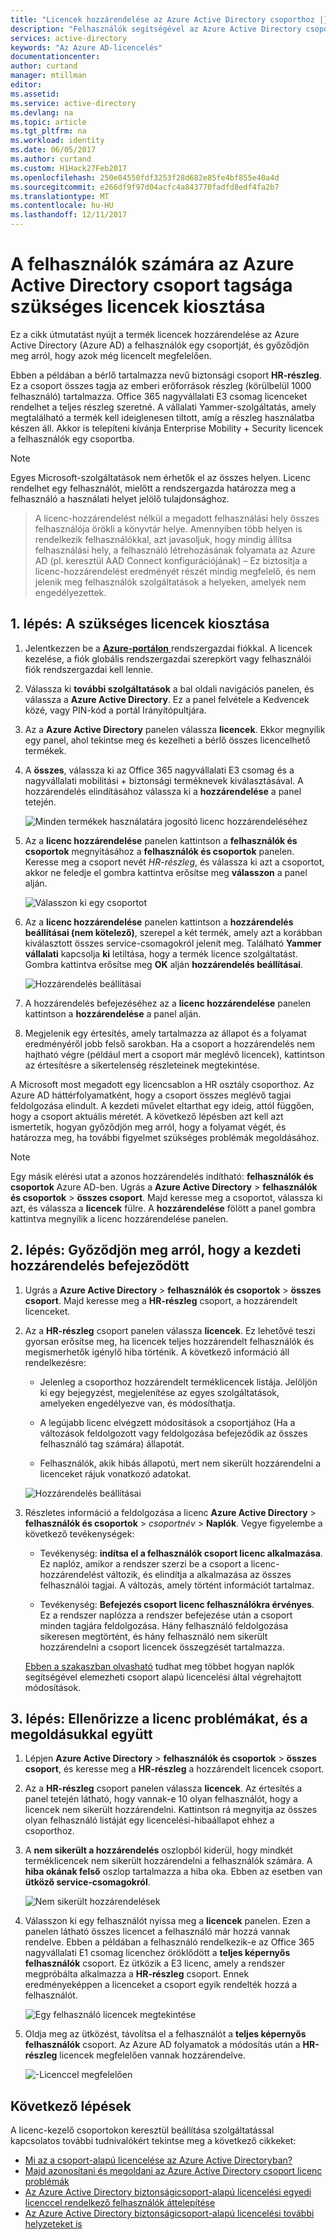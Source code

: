 ```yaml
---
title: "Licencek hozzárendelése az Azure Active Directory csoporthoz |} Microsoft Docs"
description: "Felhasználók segítségével az Azure Active Directory csoport licencelési licencek hozzárendelése"
services: active-directory
keywords: "Az Azure AD-licencelés"
documentationcenter: 
author: curtand
manager: mtillman
editor: 
ms.assetid: 
ms.service: active-directory
ms.devlang: na
ms.topic: article
ms.tgt_pltfrm: na
ms.workload: identity
ms.date: 06/05/2017
ms.author: curtand
ms.custom: H1Hack27Feb2017
ms.openlocfilehash: 250e84550fdf3253f28d682e85fe4bf855e40a4d
ms.sourcegitcommit: e266df9f97d04acfc4a843770fadfd8edf4fa2b7
ms.translationtype: MT
ms.contentlocale: hu-HU
ms.lasthandoff: 12/11/2017
---
```

# <a name="assign-licenses-to-users-by-group-membership-in-azure-active-directory"></a>A felhasználók számára az Azure Active Directory csoport tagsága szükséges licencek kiosztása

Ez a cikk útmutatást nyújt a termék licencek hozzárendelése az Azure Active Directory (Azure AD) a felhasználók egy csoportját, és győződjön meg arról, hogy azok még licencelt megfelelően.

Ebben a példában a bérlő tartalmazza nevű biztonsági csoport **HR-részleg**. Ez a csoport összes tagja az emberi erőforrások részleg (körülbelül 1000 felhasználó) tartalmazza. Office 365 nagyvállalati E3 csomag licenceket rendelhet a teljes részleg szeretné. A vállalati Yammer-szolgáltatás, amely megtalálható a termék kell ideiglenesen tiltott, amíg a részleg használatba készen áll. Akkor is telepíteni kívánja Enterprise Mobility + Security licencek a felhasználók egy csoportba.

> [!NOTE]
> Egyes Microsoft-szolgáltatások nem érhetők el az összes helyen. Licenc rendelhet egy felhasználót, mielőtt a rendszergazda határozza meg a felhasználó a használati helyet jelölő tulajdonsághoz.

> A licenc-hozzárendelést nélkül a megadott felhasználási hely összes felhasználója örökli a könyvtár helye. Amennyiben több helyen is rendelkezik felhasználókkal, azt javasoljuk, hogy mindig állítsa felhasználási hely, a felhasználó létrehozásának folyamata az Azure AD (pl. keresztül AAD Connect konfigurációjának) – Ez biztosítja a licenc-hozzárendelést eredményét részét mindig megfelelő, és nem jelenik meg felhasználók szolgáltatások a helyeken, amelyek nem engedélyezettek.

## <a name="step-1-assign-the-required-licenses"></a>1. lépés: A szükséges licencek kiosztása

1. Jelentkezzen be a [ **Azure-portálon** ](https://portal.azure.com) rendszergazdai fiókkal. A licencek kezelése, a fiók globális rendszergazdai szerepkört vagy felhasználói fiók rendszergazdai kell lennie.

2. Válassza ki **további szolgáltatások** a bal oldali navigációs panelen, és válassza a **Azure Active Directory**. Ez a panel felvétele a Kedvencek közé, vagy PIN-kód a portál Irányítópultjára.

3. Az a **Azure Active Directory** panelen válassza **licencek**. Ekkor megnyílik egy panel, ahol tekintse meg és kezelheti a bérlő összes licencelhető termékek.

4. A **összes**, válassza ki az Office 365 nagyvállalati E3 csomag és a nagyvállalati mobilitási + biztonsági terméknevek kiválasztásával. A hozzárendelés elindításához válassza ki a **hozzárendelése** a panel tetején.

   ![Minden termékek használatára jogosító licenc hozzárendeléséhez](media/active-directory-licensing-group-assignment-azure-portal/all-products-assign.png)

5. Az a **licenc hozzárendelése** panelen kattintson a **felhasználók és csoportok** megnyitásához a **felhasználók és csoportok** panelen. Keresse meg a csoport nevét *HR-részleg*, és válassza ki azt a csoportot, akkor ne feledje el gombra kattintva erősítse meg **válasszon** a panel alján.

   ![Válasszon ki egy csoportot](media/active-directory-licensing-group-assignment-azure-portal/select-a-group.png)

6. Az a **licenc hozzárendelése** panelen kattintson a **hozzárendelés beállításai (nem kötelező)**, szerepel a két termék, amely azt a korábban kiválasztott összes service-csomagokról jelenít meg. Található **Yammer vállalati** kapcsolja **ki** letiltása, hogy a termék licence szolgáltatást. Gombra kattintva erősítse meg **OK** alján **hozzárendelés beállításai**.

   ![Hozzárendelés beállításai](media/active-directory-licensing-group-assignment-azure-portal/assignment-options.png)

7. A hozzárendelés befejezéséhez az a **licenc hozzárendelése** panelen kattintson a **hozzárendelése** a panel alján.

8. Megjelenik egy értesítés, amely tartalmazza az állapot és a folyamat eredményéről jobb felső sarokban. Ha a csoport a hozzárendelés nem hajtható végre (például mert a csoport már meglévő licencek), kattintson az értesítésre a sikertelenség részleteinek megtekintése.

A Microsoft most megadott egy licencsablon a HR osztály csoporthoz. Az Azure AD háttérfolyamatként, hogy a csoport összes meglévő tagjai feldolgozása elindult. A kezdeti művelet eltarthat egy ideig, attól függően, hogy a csoport aktuális méretét. A következő lépésben azt kell azt ismertetik, hogyan győződjön meg arról, hogy a folyamat végét, és határozza meg, ha további figyelmet szükséges problémák megoldásához.

> [!NOTE]
> Egy másik elérési utat a azonos hozzárendelés indítható: **felhasználók és csoportok** Azure AD-ben. Ugrás a **Azure Active Directory** > **felhasználók és csoportok** > **összes csoport**. Majd keresse meg a csoportot, válassza ki azt, és válassza a **licencek** fülre. A **hozzárendelése** fölött a panel gombra kattintva megnyílik a licenc hozzárendelése panelen.

## <a name="step-2-verify-that-the-initial-assignment-has-finished"></a>2. lépés: Győződjön meg arról, hogy a kezdeti hozzárendelés befejeződött

1. Ugrás a **Azure Active Directory** > **felhasználók és csoportok** > **összes csoport**. Majd keresse meg a **HR-részleg** csoport, a hozzárendelt licenceket.

2. Az a **HR-részleg** csoport panelen válassza **licencek**. Ez lehetővé teszi gyorsan erősítse meg, ha licencek teljes hozzárendelt felhasználók és megismerhetők igénylő hiba történik. A következő információ áll rendelkezésre:

   - Jelenleg a csoporthoz hozzárendelt terméklicencek listája. Jelöljön ki egy bejegyzést, megjelenítése az egyes szolgáltatások, amelyeken engedélyezve van, és módosíthatja.

   - A legújabb licenc elvégzett módosítások a csoportjához (Ha a változások feldolgozott vagy feldolgozása befejeződik az összes felhasználó tag számára) állapotát.

   - Felhasználók, akik hibás állapotú, mert nem sikerült hozzárendelni a licenceket rájuk vonatkozó adatokat.

   ![Hozzárendelés beállításai](media/active-directory-licensing-group-assignment-azure-portal/assignment-errors.png)

3. Részletes információ a feldolgozása a licenc **Azure Active Directory** > **felhasználók és csoportok** > *csoportnév*  >  **Naplók**. Vegye figyelembe a következő tevékenységek:

   - Tevékenység: **indítsa el a felhasználók csoport licenc alkalmazása**. Ez naplóz, amikor a rendszer szerzi be a csoport a licenc-hozzárendelést változik, és elindítja a alkalmazása az összes felhasználói tagjai. A változás, amely történt információt tartalmaz.

   - Tevékenység: **Befejezés csoport licenc felhasználókra érvényes**. Ez a rendszer naplózza a rendszer befejezése után a csoport minden tagjára feldolgozása. Hány felhasználó feldolgozása sikeresen megtörtént, és hány felhasználó nem sikerült hozzárendelni a csoport licencek összegzését tartalmazza.

   [Ebben a szakaszban olvasható](./active-directory-licensing-group-advanced.md#use-audit-logs-to-monitor-group-based-licensing-activity) tudhat meg többet hogyan naplók segítségével elemezheti csoport alapú licencelési által végrehajtott módosítások.

## <a name="step-3-check-for-license-problems-and-resolve-them"></a>3. lépés: Ellenőrizze a licenc problémákat, és a megoldásukkal együtt

1. Lépjen **Azure Active Directory** > **felhasználók és csoportok** > **összes csoport**, és keresse meg a **HR-részleg** a hozzárendelt licencek csoport.
2. Az a **HR-részleg** csoport panelen válassza **licencek**. Az értesítés a panel tetején látható, hogy vannak-e 10 olyan felhasználót, hogy a licencek nem sikerült hozzárendelni. Kattintson rá megnyitja az összes olyan felhasználó listáját egy licencelési-hibaállapot ehhez a csoporthoz.
3. A **nem sikerült a hozzárendelés** oszlopból kiderül, hogy mindkét terméklicencek nem sikerült hozzárendelni a felhasználók számára. A **hiba okának felső** oszlop tartalmazza a hiba oka. Ebben az esetben van **ütköző service-csomagokról**.

   ![Nem sikerült hozzárendelések](media/active-directory-licensing-group-assignment-azure-portal/failed-assignments.png)

4. Válasszon ki egy felhasználót nyissa meg a **licencek** panelen. Ezen a panelen látható összes licencet a felhasználó már hozzá vannak rendelve. Ebben a példában a felhasználó rendelkezik-e az Office 365 nagyvállalati E1 csomag licenchez öröklődött a **teljes képernyős felhasználók** csoport. Ez ütközik a E3 licenc, amely a rendszer megpróbálta alkalmazza a **HR-részleg** csoport. Ennek eredményeképpen a licenceket a csoport egyik rendelték hozzá a felhasználót.

   ![Egy felhasználó licencek megtekintése](media/active-directory-licensing-group-assignment-azure-portal/user-license-view.png)

5. Oldja meg az ütközést, távolítsa el a felhasználót a **teljes képernyős felhasználók** csoport. Az Azure AD folyamatok a módosítás után a **HR-részleg** licencek megfelelően vannak hozzárendelve.

   ![-Licenccel megfelelően](media/active-directory-licensing-group-assignment-azure-portal/license-correctly-assigned.png)

## <a name="next-steps"></a>Következő lépések

A licenc-kezelő csoportokon keresztül beállítása szolgáltatással kapcsolatos további tudnivalókért tekintse meg a következő cikkeket:

* [Mi az a csoport-alapú licencelése az Azure Active Directoryban?](active-directory-licensing-whatis-azure-portal.md)
* [Majd azonosítani és megoldani az Azure Active Directory csoport licenc problémák](active-directory-licensing-group-problem-resolution-azure-portal.md)
* [Az Azure Active Directory biztonságicsoport-alapú licencelési egyedi licenccel rendelkező felhasználók áttelepítése](active-directory-licensing-group-migration-azure-portal.md)
* [Az Azure Active Directory biztonságicsoport-alapú licencelési további helyzeteket is](active-directory-licensing-group-advanced.md)
